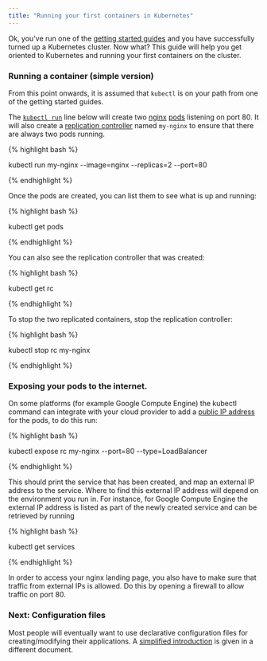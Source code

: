 ```yaml
---
title: "Running your first containers in Kubernetes"
---
```

Ok, you've run one of the [getting started guides](/{{page.version}}/docs/getting-started-guides/) and you have
successfully turned up a Kubernetes cluster.  Now what?  This guide will help you get oriented
to Kubernetes and running your first containers on the cluster.

### Running a container (simple version)

From this point onwards, it is assumed that `kubectl` is on your path from one of the getting started guides.

The [`kubectl run`](kubectl/kubectl_run) line below will create two [nginx](https://registry.hub.docker.com/_/nginx/) [pods](pods) listening on port 80. It will also create a [replication controller](replication-controller) named `my-nginx` to ensure that there are always two pods running.

{% highlight bash %}

kubectl run my-nginx --image=nginx --replicas=2 --port=80

{% endhighlight %}

Once the pods are created, you can list them to see what is up and running:

{% highlight bash %}

kubectl get pods

{% endhighlight %}

You can also see the replication controller that was created:

{% highlight bash %}

kubectl get rc

{% endhighlight %}

To stop the two replicated containers, stop the replication controller:

{% highlight bash %}

kubectl stop rc my-nginx

{% endhighlight %}

### Exposing your pods to the internet.

On some platforms (for example Google Compute Engine) the kubectl command can integrate with your cloud provider to add a [public IP address](services.html#external-services) for the pods,
to do this run:

{% highlight bash %}

kubectl expose rc my-nginx --port=80 --type=LoadBalancer

{% endhighlight %}

This should print the service that has been created, and map an external IP address to the service. Where to find this external IP address will depend on the environment you run in.  For instance, for Google Compute Engine the external IP address is listed as part of the newly created service and can be retrieved by running

{% highlight bash %}

kubectl get services

{% endhighlight %}

In order to access your nginx landing page, you also have to make sure that traffic from external IPs is allowed. Do this by opening a firewall to allow traffic on port 80.

### Next: Configuration files

Most people will eventually want to use declarative configuration files for creating/modifying their applications.  A [simplified introduction](simple-yaml)
is given in a different document.



